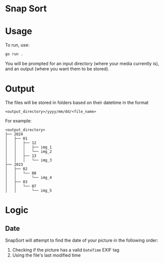 # Snap Sort

# Usage

To run, use:
```sh
go run .
```

You will be prompted for an input directory (where your media currently is), and an output (where you want them to be stored).

# Output

The files will be stored in folders based on their datetime in the format

```
<output_directory>/yyyy/mm/dd/<file_name>
```

For example:

```
<output_directory>
├── 2024
│   ├── 01
│   │   ├── 12
│   │   │   ├── img_1
│   │   │   └── img_2
│   │   ├── 13
│   │   │   └── img_3
├── 2023
│   ├── 02
│   │   └── 08
│   │       └── img_4
│   ├── 03
│   │   └── 07
│   │       └── img_5
```

# Logic

## Date
SnapSort will attempt to find the date of your picture in the following order:
1. Checking if the picture has a valid `DateTime` EXIF tag
2. Using the file's last modified time
